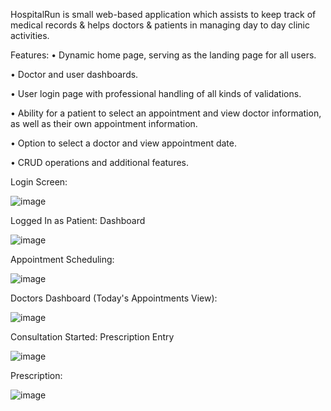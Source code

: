 HospitalRun is small web-based application which assists to keep track of medical records & helps doctors & patients in managing day to day clinic activities.

Features:
•	Dynamic home page, serving as the landing page for all users.

•	Doctor  and user dashboards.

•	User login page with professional handling of all kinds of validations.

•	Ability for a patient to select an appointment and view doctor information, as well as their own appointment information.

•	Option to select a doctor and view appointment date.

•	CRUD operations and additional features.



Login Screen:

![image](https://user-images.githubusercontent.com/35887757/231708853-f11f36ad-baf6-4514-bf68-1b2a7819e842.png)


Logged In as Patient: Dashboard

![image](https://user-images.githubusercontent.com/35887757/231708977-07f43184-a7a4-42b1-9e2c-a742a1eb7663.png)
 

Appointment Scheduling:

![image](https://user-images.githubusercontent.com/35887757/231709060-3daf58b7-2905-41fa-adbf-87057f67f2fd.png)

 
Doctors Dashboard (Today's Appointments View):
 
![image](https://user-images.githubusercontent.com/35887757/231709107-f84e4a60-a868-4075-97eb-5158938d6bec.png)


Consultation Started: Prescription Entry

![image](https://user-images.githubusercontent.com/35887757/231709168-5958842a-1f18-4fab-9748-33da7d6bb769.png)

 
Prescription:
 
![image](https://user-images.githubusercontent.com/35887757/231709225-221eef6e-fa25-44fc-a5e8-aef0a992ad17.png)








